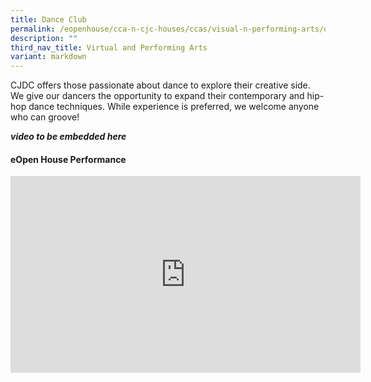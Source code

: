 ```yaml
---
title: Dance Club
permalink: /eopenhouse/cca-n-cjc-houses/ccas/visual-n-performing-arts/dance-club/
description: ""
third_nav_title: Virtual and Performing Arts
variant: markdown
---
```

CJDC offers those passionate about dance to explore their creative side. We give our dancers the opportunity to expand their contemporary and hip-hop dance techniques. While experience is preferred, we welcome anyone who can groove!

***video to be embedded here***

#### **eOpen House Performance**

<iframe allowfullscreen="" allow="accelerometer; autoplay; clipboard-write; encrypted-media; gyroscope; picture-in-picture; web-share" frameborder="0" title="YouTube video player" src="https://www.youtube.com/embed/u-Dg22DcUh8?si=PEfdej5ZaCfyuAt5" height="315" width="560"></iframe>